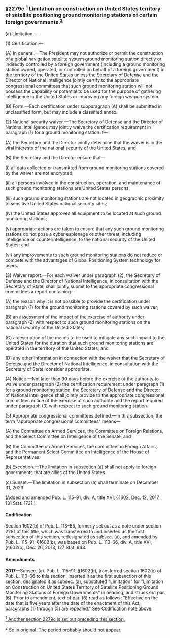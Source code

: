 ### §2279c.<sup><a href="#2279c_1_target" name="2279c_1">1</a></sup> Limitation on construction on United States territory of satellite positioning ground monitoring stations of certain foreign governments.<sup><a href="#2279c_2_target" name="2279c_2">2</a></sup> ###

(a) Limitation.—

(1) Certification.—

(A) In general.—The President may not authorize or permit the construction of a global navigation satellite system ground monitoring station directly or indirectly controlled by a foreign government (including a ground monitoring station owned, operated, or controlled on behalf of a foreign government) in the territory of the United States unless the Secretary of Defense and the Director of National Intelligence jointly certify to the appropriate congressional committees that such ground monitoring station will not possess the capability or potential to be used for the purpose of gathering intelligence in the United States or improving any foreign weapon system.

(B) Form.—Each certification under subparagraph (A) shall be submitted in unclassified form, but may include a classified annex.

(2) National security waiver.—The Secretary of Defense and the Director of National Intelligence may jointly waive the certification requirement in paragraph (1) for a ground monitoring station if—

(A) the Secretary and the Director jointly determine that the waiver is in the vital interests of the national security of the United States; and

(B) the Secretary and the Director ensure that—

(i) all data collected or transmitted from ground monitoring stations covered by the waiver are not encrypted;

(ii) all persons involved in the construction, operation, and maintenance of such ground monitoring stations are United States persons;

(iii) such ground monitoring stations are not located in geographic proximity to sensitive United States national security sites;

(iv) the United States approves all equipment to be located at such ground monitoring stations;

(v) appropriate actions are taken to ensure that any such ground monitoring stations do not pose a cyber espionage or other threat, including intelligence or counterintelligence, to the national security of the United States; and

(vi) any improvements to such ground monitoring stations do not reduce or compete with the advantages of Global Positioning System technology for users.

(3) Waiver report.—For each waiver under paragraph (2), the Secretary of Defense and the Director of National Intelligence, in consultation with the Secretary of State, shall jointly submit to the appropriate congressional committees a report containing—

(A) the reason why it is not possible to provide the certification under paragraph (1) for the ground monitoring stations covered by such waiver;

(B) an assessment of the impact of the exercise of authority under paragraph (2) with respect to such ground monitoring stations on the national security of the United States;

(C) a description of the means to be used to mitigate any such impact to the United States for the duration that such ground monitoring stations are operated in the territory of the United States; and

(D) any other information in connection with the waiver that the Secretary of Defense and the Director of National Intelligence, in consultation with the Secretary of State, consider appropriate.

(4) Notice.—Not later than 30 days before the exercise of the authority to waive under paragraph (2) the certification requirement under paragraph (1) for a ground monitoring station, the Secretary of Defense and the Director of National Intelligence shall jointly provide to the appropriate congressional committees notice of the exercise of such authority and the report required under paragraph (3) with respect to such ground monitoring station.

(5) Appropriate congressional committees defined.—In this subsection, the term "appropriate congressional committees" means—

(A) the Committee on Armed Services, the Committee on Foreign Relations, and the Select Committee on Intelligence of the Senate; and

(B) the Committee on Armed Services, the committee on Foreign Affairs, and the Permanent Select Committee on Intelligence of the House of Representatives.

(b) Exception.—The limitation in subsection (a) shall not apply to foreign governments that are allies of the United States.

(c) Sunset.—The limitation in subsection (a) shall terminate on December 31, 2023.

(Added and amended Pub. L. 115–91, div. A, title XVI, §1602, Dec. 12, 2017, 131 Stat. 1721.)

#### Codification ####

Section 1602(b) of Pub. L. 113–66, formerly set out as a note under section 2281 of this title, which was transferred to and inserted as the first subsection of this section, redesignated as subsec. (a), and amended by Pub. L. 115–91, §1602(b), was based on Pub. L. 113–66, div. A, title XVI, §1602(b), Dec. 26, 2013, 127 Stat. 943.

#### Amendments ####

**2017**—Subsec. (a). Pub. L. 115–91, §1602(b), transferred section 1602(b) of Pub. L. 113–66 to this section, inserted it as the first subsection of this section, designated it as subsec. (a), substituted "Limitation" for "Limitation on Construction on United States Territory of Satellite Positioning Ground Monitoring Stations of Foreign Governments" in heading, and struck out par. (6). Prior to amendment, text of par. (6) read as follows: "Effective on the date that is five years after the date of the enactment of this Act, paragraphs (1) through (5) are repealed." See Codification note above.

[<sup>1</sup> Another section 2279c is set out preceding this section.](#2279c_1)

[<sup>2</sup> So in original. The period probably should not appear.](#2279c_2)